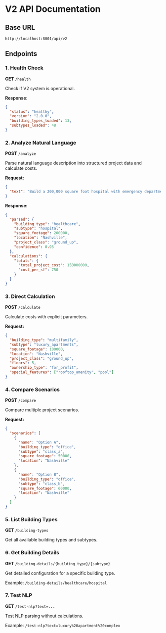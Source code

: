# V2 API Documentation

## Base URL
```
http://localhost:8001/api/v2
```

## Endpoints

### 1. Health Check
**GET** `/health`

Check if V2 system is operational.

**Response:**
```json
{
  "status": "healthy",
  "version": "2.0.0",
  "building_types_loaded": 13,
  "subtypes_loaded": 48
}
```

### 2. Analyze Natural Language
**POST** `/analyze`

Parse natural language description into structured project data and calculate costs.

**Request:**
```json
{
  "text": "Build a 200,000 square foot hospital with emergency department in Nashville"
}
```

**Response:**
```json
{
  "parsed": {
    "building_type": "healthcare",
    "subtype": "hospital",
    "square_footage": 200000,
    "location": "Nashville",
    "project_class": "ground_up",
    "confidence": 0.95
  },
  "calculations": {
    "totals": {
      "total_project_cost": 150000000,
      "cost_per_sf": 750
    }
  }
}
```

### 3. Direct Calculation
**POST** `/calculate`

Calculate costs with explicit parameters.

**Request:**
```json
{
  "building_type": "multifamily",
  "subtype": "luxury_apartments",
  "square_footage": 100000,
  "location": "Nashville",
  "project_class": "ground_up",
  "floors": 5,
  "ownership_type": "for_profit",
  "special_features": ["rooftop_amenity", "pool"]
}
```

### 4. Compare Scenarios
**POST** `/compare`

Compare multiple project scenarios.

**Request:**
```json
{
  "scenarios": [
    {
      "name": "Option A",
      "building_type": "office",
      "subtype": "class_a",
      "square_footage": 50000,
      "location": "Nashville"
    },
    {
      "name": "Option B",
      "building_type": "office",
      "subtype": "class_b",
      "square_footage": 60000,
      "location": "Nashville"
    }
  ]
}
```

### 5. List Building Types
**GET** `/building-types`

Get all available building types and subtypes.

### 6. Get Building Details
**GET** `/building-details/{building_type}/{subtype}`

Get detailed configuration for a specific building type.

Example: `/building-details/healthcare/hospital`

### 7. Test NLP
**GET** `/test-nlp?text=...`

Test NLP parsing without calculations.

Example: `/test-nlp?text=luxury%20apartment%20complex`